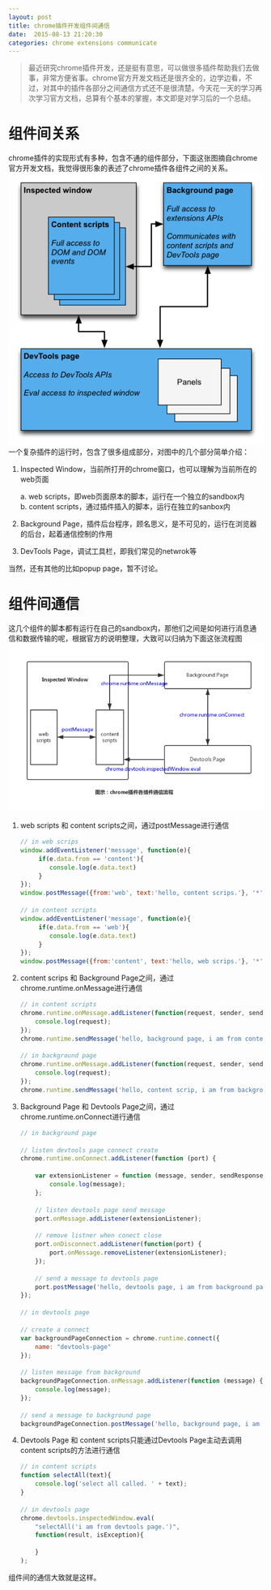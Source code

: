 ```yaml
---
layout: post
title: chrome插件开发组件间通信
date:  2015-08-13 21:20:30
categories: chrome extensions communicate
---
```


> 最近研究chrome插件开发，还是挺有意思，可以做很多插件帮助我们去做事，非常方便省事。chrome官方开发文档还是很齐全的，边学边看，不过，对其中的插件各部分之间通信方式还不是很清楚。今天花一天的学习再次学习官方文档，总算有个基本的掌握，本文即是对学习后的一个总结。

# 组件间关系

chrome插件的实现形式有多种，包含不通的组件部分，下面这张图摘自chrome官方开发文档，我觉得很形象的表述了chrome插件各组件之间的关系。
![img-devtools-extension][img-devtools-extension]  
一个复杂插件的运行时，包含了很多组成部分，对图中的几个部分简单介绍：  

1. Inspected Window，当前所打开的chrome窗口，也可以理解为当前所在的web页面 

    a. web scripts，即web页面原本的脚本，运行在一个独立的sandbox内  
    b. content scripts，通过插件插入的脚本，运行在独立的sanbox内  

2. Background Page，插件后台程序，顾名思义，是不可见的，运行在浏览器的后台，起着通信控制的作用 
3. DevTools Page，调试工具栏，即我们常见的netwrok等 

当然，还有其他的比如popup page，暂不讨论。

# 组件间通信

这几个组件的脚本都有运行在自己的sandbox内，那他们之间是如何进行消息通信和数据传输的呢，根据官方的说明整理，大致可以归纳为下面这张流程图
![img-message][img-message]

1. web scripts 和 content scripts之间，通过postMessage进行通信
    
    ```javascript
    // in web scrips
    window.addEventListener('message', function(e){
         if(e.data.from == 'content'){
            console.log(e.data.text)
         }
    });
    window.postMessage({from:'web', text:'hello, content scrips.'}, '*');

    // in content scripts
    window.addEventListener('message', function(e){
         if(e.data.from == 'web'){
            console.log(e.data.text)
         }
    });
    window.postMessage({from:'content', text:'hello, web scrips.'}, '*');
    ```
2. content scrips 和 Background Page之间，通过chrome.runtime.onMessage进行通信

    ```javascript
    // in content scripts
    chrome.runtime.onMessage.addListener(function(request, sender, sendResponse) {
        console.log(request);
    });
    chrome.runtime.sendMessage('hello, background page, i am from content script.');

    // in background page
    chrome.runtime.onMessage.addListener(function(request, sender, sendResponse) {
        console.log(request);
    });
    chrome.runtime.sendMessage('hello, content scrip, i am from background page.');
    ```
3. Background Page 和 Devtools Page之间，通过chrome.runtime.onConnect进行通信

    ```javascript
    // in background page

    // listen devtools page connect create
    chrome.runtime.onConnect.addListener(function (port) {

        var extensionListener = function (message, sender, sendResponse) {
            console.log(message);
        };

        // listen devtools page send message
        port.onMessage.addListener(extensionListener);

        // remove listner when conect close
        port.onDisconnect.addListener(function(port) {
            port.onMessage.removeListener(extensionListener);
        });

        // send a message to devtools page
        port.postMessage('hello, devtools page, i am from background page.');
    });
    
    // in devtools page

    // create a connect
    var backgroundPageConnection = chrome.runtime.connect({
        name: "devtools-page"
    });

    // listen message from background
    backgroundPageConnection.onMessage.addListener(function (message) {
        console.log(message);
    });

    // send a message to background page
    backgroundPageConnection.postMessage('hello, background page, i am from devtolls page.');
    ```
4. Devtools Page 和 content scripts只能通过Devtools Page主动去调用content scripts的方法进行通信
    
    ```javascript
    // in content scripts
    function selectAll(text){
        console.log('select all called. ' + text);
    }

    // in devtools page
    chrome.devtools.inspectedWindow.eval(
        "selectAll('i am from devtools page.')",
        function(result, isException){

        }
    );
    ```

组件间的通信大致就是这样。

[img-devtools-extension]: /assets/images/chrome/devtools-extension.png
[img-message]: /assets/images/chrome/message.png
